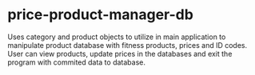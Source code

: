 # price-product-manager-db
Uses category and product objects to utilize in main application to manipulate product database with fitness products, prices and ID codes. User can view products, update prices in the databases and  exit the program with commited data to database.
